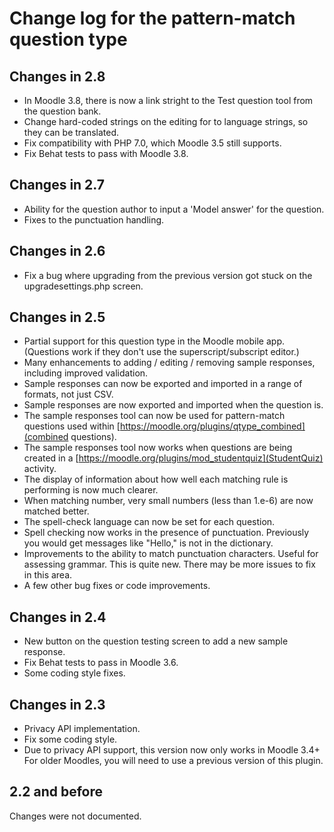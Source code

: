 # Change log for the pattern-match question type

## Changes in 2.8

* In Moodle 3.8, there is now a link stright to the Test question tool from the question bank.
* Change hard-coded strings on the editing for to language strings, so they can be translated.
* Fix compatibility with PHP 7.0, which Moodle 3.5 still supports.
* Fix Behat tests to pass with Moodle 3.8.


## Changes in 2.7

* Ability for the question author to input a 'Model answer' for the question.
* Fixes to the punctuation handling.


## Changes in 2.6

* Fix a bug where upgrading from the previous version got stuck on the upgradesettings.php screen.


## Changes in 2.5

* Partial support for this question type in the Moodle mobile app. (Questions work if they don't use the superscript/subscript editor.)
* Many enhancements to adding / editing / removing sample responses, including improved validation.
* Sample responses can now be exported and imported in a range of formats, not just CSV.
* Sample responses are now exported and imported when the question is.
* The sample responses tool can now be used for pattern-match questions used within [https://moodle.org/plugins/qtype_combined](combined questions).
* The sample responses tool now works when questions are being created in a [https://moodle.org/plugins/mod_studentquiz](StudentQuiz) activity.
* The display of information about how well each matching rule is performing is now much clearer.
* When matching number, very small numbers (less than 1.e-6) are now matched better.
* The spell-check language can now be set for each question.
* Spell checking now works in the presence of punctuation. Previously you would get messages like "Hello," is not in the dictionary.
* Improvements to the ability to match punctuation characters. Useful for assessing grammar. This is quite new. There may be more issues to fix in this area.
* A few other bug fixes or code improvements.


## Changes in 2.4

* New button on the question testing screen to add a new sample response.
* Fix Behat tests to pass in Moodle 3.6.
* Some coding style fixes.


## Changes in 2.3

* Privacy API implementation.
* Fix some coding style.
* Due to privacy API support, this version now only works in Moodle 3.4+
  For older Moodles, you will need to use a previous version of this plugin.


## 2.2 and before

Changes were not documented.
